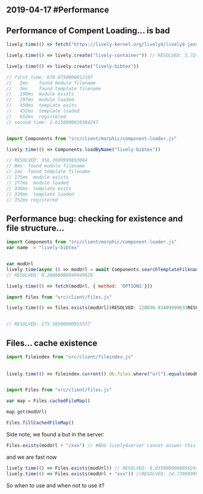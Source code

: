 ## 2019-04-17 #Performance 


## Performance of Compent Loading... is bad
```javascript
lively.time(() => fetch("https://lively-kernel.org/lively4/lively4-jens/README.md").then(r => r.text())) //RESOLVED: 8.365000001504086

lively.time(() => lively.create("lively-container")) // RESOLVED: 5.724999995436519
```



```javascript
lively.time(() => lively.create("lively-bibtex")) 

// first time: 670.6750000012107
//   2ms    found module filename
//   3ms    found template filename
//   199ms  module exists
//   297ms  module loaded
//   450ms  template exits
//   452ms  template loaded
//   652ms  registered
// second time: 1.6150000010384247


import Components from "src/client/morphic/component-loader.js"

lively.time(() => Components.loadByName("lively-bibtex"))

// RESOLVED: 356.2699999893084
// 0ms  found module filename
// 1ms  found template filename
// 175ms  module exists
// 177ms  module loaded
// 336ms  template exits
// 338ms  template loaded
// 352ms registered
```

## Performance bug: checking for existence and file structure...

```javascript
import Components from "src/client/morphic/component-loader.js"
var name  = "lively-bibtex"


var modUrl
lively.time(async () => modUrl = await Components.searchTemplateFilename(name + '.js')) 
// RESOLVED: 0.20000000949949026

lively.time(() => fetch(modUrl, { method: 'OPTIONS'}))  

import files from "src/client/files.js"

lively.time(() => files.exists(modUrl))RESOLVED: 120036.93499999633RESOLVED: 120041.80500000063RESOLVED: false


// RESOLVED: 175.38500000955537
```


## Files... cache existence

```javascript
import fileindex from "src/client/fileindex.js"
   
    
lively.time(() => fileindex.current().db.files.where("url").equals(modUrl).count())


import Files from "src/client/files.js"

var map = Files.cachedFileMap()

map.get(modUrl)

Files.fillCachedFileMap()
```

Side note, we found a but in the server:

```javascript
Files.exists(modUrl + "/xxx") // #BUG lively4server cannot answer this
```

and we are fast now

```javascript
lively.time(() => Files.exists(modUrl)) // RESOLVED: 0.035000004805624485
lively.time(() => Files.exists(modUrl + "xxx")) //RESOLVED: 14.739999998360872
```

So when to use and when not to use it?

